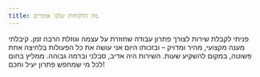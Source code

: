 ```yaml
---
title: מה הלקוחות שלנו אומרים
---
```


פניתי לקבלת שירות לצורך פתרון עבודה שחוזרת על עצמה וגוזלת הרבה זמן. קיבלתי מענה מקצועי, מהיר ומדויק – ובזכותו היום אני עושה את כל הפעולות בלחיצה אחת פשוטה, במקום להשקיע שעות. השירות היה אדיב, סבלני וברמה גבוהה. ממליץ בחום לכל מי שמחפש פתרון יעיל וחכם!